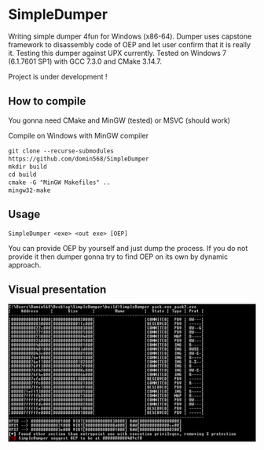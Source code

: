 # SimpleDumper

Writing simple dumper 4fun for Windows (x86-64). Dumper uses capstone framework to disassembly code of OEP and let user confirm that it is really it. Testing this dumper against UPX currently.
Tested on Windows 7 (6.1.7601 SP1) with GCC 7.3.0 and CMake 3.14.7.

Project is under development !

## How to compile
You gonna need CMake and MinGW (tested) or MSVC (should work)

Compile on Windows with MinGW compiler

```
git clone --recurse-submodules https://github.com/domin568/SimpleDumper
mkdir build
cd build
cmake -G "MinGW Makefiles" ..
mingw32-make
```

## Usage

```
SimpleDumper <exe> <out exe> [OEP]
```
You can provide OEP by yourself and just dump the process. If you do not provide it then dumper gonna try to find OEP on its own by dynamic approach.

## Visual presentation 

![](screen.png) 


